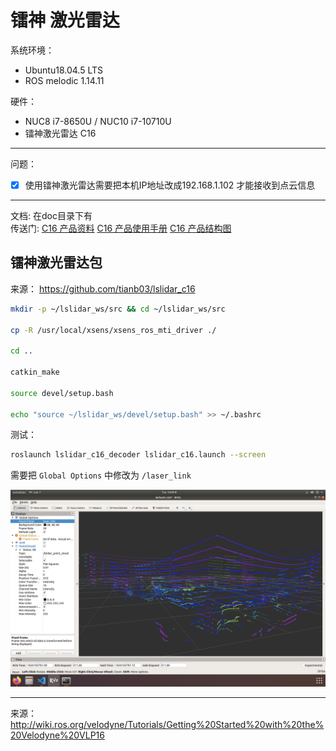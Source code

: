 # 镭神 激光雷达

系统环境： 
- Ubuntu18.04.5 LTS 
- ROS melodic 1.14.11

硬件：
- NUC8 i7-8650U / NUC10 i7-10710U
- 镭神激光雷达 C16

----
问题： 
- [x] 使用镭神激光雷达需要把本机IP地址改成192.168.1.102 才能接收到点云信息
----

文档: 在doc目录下有     
传送门: [C16 产品资料](../doc/C16%20%20产品资料.pdf) [C16 产品使用手册](../doc/C16%20产品使用手册.pdf)  [C16 产品结构图](../doc/C16%20产品结构图.pdf)

## 镭神激光雷达包
来源： https://github.com/tianb03/lslidar_c16

``` bash
mkdir -p ~/lslidar_ws/src && cd ~/lslidar_ws/src

cp -R /usr/local/xsens/xsens_ros_mti_driver ./

cd ..

catkin_make

source devel/setup.bash

echo "source ~/lslidar_ws/devel/setup.bash" >> ~/.bashrc
``` 
测试：  
``` bash
roslaunch lslidar_c16_decoder lslidar_c16.launch --screen    
```
需要把 `Global Options` 中修改为 `/laser_link`

![IMG](/pictures/lslidar_c16_7.13.png)

----
来源：
http://wiki.ros.org/velodyne/Tutorials/Getting%20Started%20with%20the%20Velodyne%20VLP16


